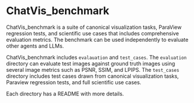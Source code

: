 # ChatVis_benchmark

ChatVis_benchmark is a suite of canonical visualization tasks, ParaView regression tests, and scientific use cases that includes comprehensive evaluation metrics. The benchmark can be used independently to evaluate other agents and LLMs.

ChatVis_benchmark includes `evalauation` and `test_cases`. The `evaluation` directory can evaluate test images against ground truth images using several image metrics such as PSNR, SSIM, and LPIPS. The `test_cases` directory includes test cases drawn from canonical visualization tasks, Paraview regression tests, and full scientific use cases.

Each directory has a README with more details.
